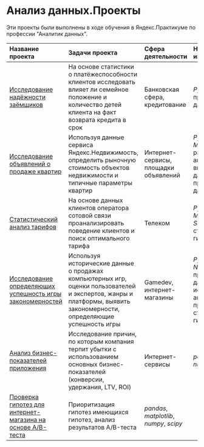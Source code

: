 # Анализ данных.Проекты
Эти проекты были выполнены в ходе обучения в Яндекс.Практикуме по профессии "Аналитик данных".

| Название проекта | Задачи проекта | Сфера деятельности | Навыки и инструменты | 
| :---------------------- | :---------------------- | :---------------------- | :---------------------- |
| [Исследование надёжности заёмщиков](borrower_reliability_study) | На основе статистики о платёжеспособности клиентов исследовать влияет ли семейное положение и количество детей клиента на факт возврата кредита в срок | Банковская сфера, кредитование | *Python*, *Pandas*, предобработка данных |
| [Исследование объявлений о продаже квартир](apartment_advertisements_research) | Используя данные сервиса Яндекс.Недвижимость, определить рыночную стоимость объектов недвижимости и типичные параметры квартир | Интернет-сервисы, площадки объявлений | *Python*, *Pandas*, *Matplotlib*, разведочный анализ данных, визуализация данных, предобработка данных |
| [Статистический анализ тарифов](statistical_analysis_of_tariffs) | На основе данных клиентов оператора сотовой связи проанализировать поведение клиентов и поиск оптимального тарифа | Телеком | *Python*, *Pandas*, *Matplotlib*, *NumPy*, *SciPy*, проверка статистических гипотез |
| [Исследование определяющих успешность игры закономерностей](games_research) | Используя исторические данные о продажах компьютерных игр, оценки пользователей и экспертов, жанры и платформы, выявить закономерности, определяющие успешность игры  | Gamedev, интернет-магазины | *Python*, *Pandas*, *NumPy*, *Matplotlib*, предобработка данных, исследовательский анализ данных, проверка статистических гипотез |
| [Анализ бизнес-показателей приложения](business_indicators_analysis) | Исследование причин, по которым компания терпит убытки с иcпользованием основных бизнес-показателей (конверсии, удержания, LTV, ROI) | Интернет-сервисы | *pandas*, *matplotlib*, *numpy*, *datetime* |
| [Проверка гипотез для интернет-магазина на основе A/B-теста](online_store_ab_testing) | Приоритизация гипотез имеющихся гипотез, анализ результатов A/B-теста | *pandas*, *matplotlib*, *numpy*, *scipy* |
